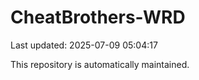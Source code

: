 # CheatBrothers-WRD

Last updated: 2025-07-09 05:04:17

This repository is automatically maintained.
